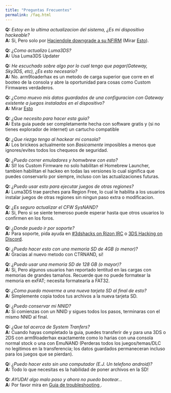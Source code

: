 ```yaml
---
title: "Preguntas Frecuentes"
permalink: /faq.html
---
```


<a name="faq_latestfw" />**Q:** *Estoy en la ultima actualizacion del sistema, ¿Es mi dispositivo hackeable?*    
**A:** Si, Pero solo por [Haciendole downgrade a su NFIRM](nfirm-downgrade) (Mirar [Esto](https://www.reddit.com/r/3dshacks/comments/4iry4s/)).

<a name="faq_updatecfw" />**Q:** *¿Como actualizo Luma3DS?*    
**A:** Usa Luma3DS Updater

<a name="faq_gatewaysky" />**Q:** *He escuchado sobre algo por lo cual tengo que pagar(Gateway, Sky3DS, etc), ¿Es esto necesario?*    
**A:** No. arm9loaderhax es un metodo de carga superior que corre en el booteo de la consola y abre la oportunidad para cosas como Custom Firmwares verdaderos.

<a name="faq_gatewaysaves" />**Q:** *¿Como muevo mis datos guardados de una configuracion con Gateway existente a juegos instalados en el dispositivo?*    
**A:** Mirar [Esto](https://gbatemp.net/threads/425743/)

<a name="faq_need" />**Q:** *¿Que necesito para hacer esta guia?*    
**A:** Esta guia puede ser completamente hecha con software gratis y (si no tienes explorador de internet) un cartucho compatible

<a name="faq_risky" />**Q:** *¿Que riezgo tengo al hackear mi consola?*    
**A:** Los brickeos actualmente son *Basicamente* imposibles a menos que ignores/evites todos los chequeos de seguridad.

<a name="faq_homebrew" />**Q:** *¿Puedo correr emuladores y homwbrew con esto?*    
**A:** SI! los Custom Firmware no solo habilitan el Homebrew Launcher, tambien habilitan el hackeo en todas las versiones lo cual significa que puedes conservarlo por siempre, incluso con las actualizaciones futuras.

<a name="faq_regionfree" />**Q:** *¿Puedo usar esto para ejecutar juegos de otras regiones?*    
**A:** Luma3DS trae parches para Region Free, lo cual le habilita a los usuarios instalar juegos de otras regiones sin ningun paso extra o modificacion.

<a name="faq_updates" />**Q:** *¿Es seguro actualizar el CFW SysNAND?*    
**A:** Si, Pero si se siente temeroso puede esperar hasta que otros usuarios lo confirmen en los foros.

<a name="faq_support" />**Q:** *¿Donde puedo ir por soporte?*    
**A:** Para soporte, pida ayuda en [#3dshacks on Rizon IRC](https://www.reddit.com/r/3dshacks/wiki/irc) o [3DS Hacking on Discord](https://discord.gg/MWxPgEp).  

<a name="faq_le4gbsd" />**Q:** *¿Puedo hacer esto con una memoria SD de 4GB (o menor)?*    
**A:** Gracias al nuevo metodo con CTRNAND, si!

<a name="faq_ge128gbsd" />**Q:** *¿Puedo usar una memoria SD de 128 GB (o mayor)?*    
**A:** Si, Pero algunos usuarios han reportado lentitud en las cargas con memorias de grandes tamaños. Recuerde que no puede formatear la memoria en exFAT; necesita formatearla a FAT32.

<a name="faq_movesd" />**Q:** *¿Como puedo moverme a una nueva tarjeta SD al final de esto?*    
**A:** Simplemente copia todos tus archivos a la nueva tarjeta SD.

<a name="faq_NNID" />**Q:** *¿Puedo conservar mi NNID?*    
**A:** Si comienzas con un NNID y sigues todos los pasos, terminaras con el mismo NNID al final.

<a name="faq_systransfer" />**Q:** *¿Que tal acerca de System Tranfers?*    
**A:** Cuando hayas completado la guia, puedes transferir de y para una 3DS o 2DS con arm9loaderhax exactamente como lo harias con una consola normal stock o una con EmuNAND (Perderas todos los juegos/temas/DLC no legitimos en la transferencia; los datos guardados permaneceran incluso para los juegos que se pierdan).

<a name="faq_nopc" />**Q:** *¿Puedo hacer esto sin una computador (E.J. Un telefono android)?*    
**A:** Todo lo que necesitas es la habilidad de poner archivos en la SD!

<a name="faq_problem" />**Q:** *AYUDA! algo malo paso y ahora no puedo bootear...*    
**A:** Por favor mira en [Guia de troubleshooting ](troubleshooting). 
